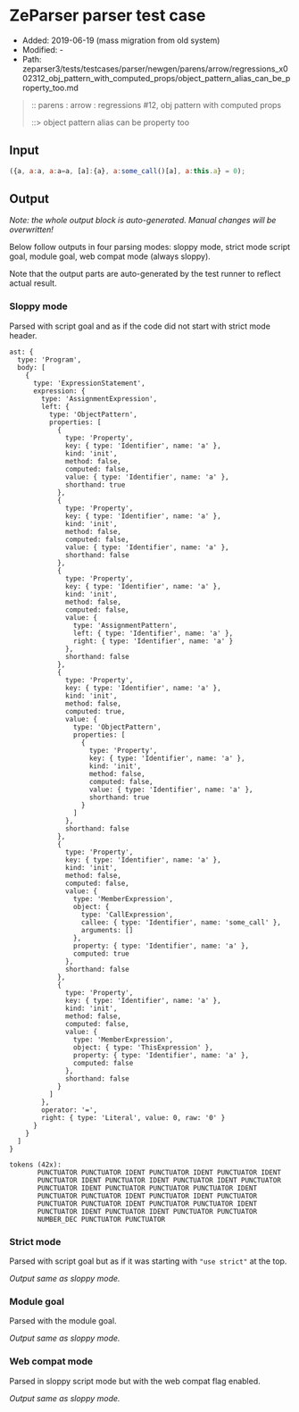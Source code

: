 # ZeParser parser test case

- Added: 2019-06-19 (mass migration from old system)
- Modified: -
- Path: zeparser3/tests/testcases/parser/newgen/parens/arrow/regressions_x002312_obj_pattern_with_computed_props/object_pattern_alias_can_be_property_too.md

> :: parens : arrow : regressions #12, obj pattern with computed props
>
> ::> object pattern alias can be property too

## Input

`````js
({a, a:a, a:a=a, [a]:{a}, a:some_call()[a], a:this.a} = 0);
`````

## Output

_Note: the whole output block is auto-generated. Manual changes will be overwritten!_

Below follow outputs in four parsing modes: sloppy mode, strict mode script goal, module goal, web compat mode (always sloppy).

Note that the output parts are auto-generated by the test runner to reflect actual result.

### Sloppy mode

Parsed with script goal and as if the code did not start with strict mode header.

`````
ast: {
  type: 'Program',
  body: [
    {
      type: 'ExpressionStatement',
      expression: {
        type: 'AssignmentExpression',
        left: {
          type: 'ObjectPattern',
          properties: [
            {
              type: 'Property',
              key: { type: 'Identifier', name: 'a' },
              kind: 'init',
              method: false,
              computed: false,
              value: { type: 'Identifier', name: 'a' },
              shorthand: true
            },
            {
              type: 'Property',
              key: { type: 'Identifier', name: 'a' },
              kind: 'init',
              method: false,
              computed: false,
              value: { type: 'Identifier', name: 'a' },
              shorthand: false
            },
            {
              type: 'Property',
              key: { type: 'Identifier', name: 'a' },
              kind: 'init',
              method: false,
              computed: false,
              value: {
                type: 'AssignmentPattern',
                left: { type: 'Identifier', name: 'a' },
                right: { type: 'Identifier', name: 'a' }
              },
              shorthand: false
            },
            {
              type: 'Property',
              key: { type: 'Identifier', name: 'a' },
              kind: 'init',
              method: false,
              computed: true,
              value: {
                type: 'ObjectPattern',
                properties: [
                  {
                    type: 'Property',
                    key: { type: 'Identifier', name: 'a' },
                    kind: 'init',
                    method: false,
                    computed: false,
                    value: { type: 'Identifier', name: 'a' },
                    shorthand: true
                  }
                ]
              },
              shorthand: false
            },
            {
              type: 'Property',
              key: { type: 'Identifier', name: 'a' },
              kind: 'init',
              method: false,
              computed: false,
              value: {
                type: 'MemberExpression',
                object: {
                  type: 'CallExpression',
                  callee: { type: 'Identifier', name: 'some_call' },
                  arguments: []
                },
                property: { type: 'Identifier', name: 'a' },
                computed: true
              },
              shorthand: false
            },
            {
              type: 'Property',
              key: { type: 'Identifier', name: 'a' },
              kind: 'init',
              method: false,
              computed: false,
              value: {
                type: 'MemberExpression',
                object: { type: 'ThisExpression' },
                property: { type: 'Identifier', name: 'a' },
                computed: false
              },
              shorthand: false
            }
          ]
        },
        operator: '=',
        right: { type: 'Literal', value: 0, raw: '0' }
      }
    }
  ]
}

tokens (42x):
       PUNCTUATOR PUNCTUATOR IDENT PUNCTUATOR IDENT PUNCTUATOR IDENT
       PUNCTUATOR IDENT PUNCTUATOR IDENT PUNCTUATOR IDENT PUNCTUATOR
       PUNCTUATOR IDENT PUNCTUATOR PUNCTUATOR PUNCTUATOR IDENT
       PUNCTUATOR PUNCTUATOR IDENT PUNCTUATOR IDENT PUNCTUATOR
       PUNCTUATOR PUNCTUATOR IDENT PUNCTUATOR PUNCTUATOR IDENT
       PUNCTUATOR IDENT PUNCTUATOR IDENT PUNCTUATOR PUNCTUATOR
       NUMBER_DEC PUNCTUATOR PUNCTUATOR
`````

### Strict mode

Parsed with script goal but as if it was starting with `"use strict"` at the top.

_Output same as sloppy mode._

### Module goal

Parsed with the module goal.

_Output same as sloppy mode._

### Web compat mode

Parsed in sloppy script mode but with the web compat flag enabled.

_Output same as sloppy mode._
